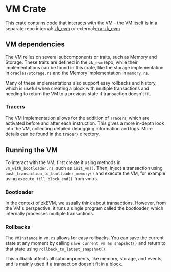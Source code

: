 # VM Crate

This crate contains code that interacts with the VM - the VM itself is in a separate repo internal:
[zk_evm][zk_evm_repo] or external:[era-zk_evm][zk_evm_repo_ext]

## VM dependencies

The VM relies on several subcomponents or traits, such as Memory and Storage. These traits are defined in the `zk_evm`
repo, while their implementations can be found in this crate, like the storage implementation in `oracles/storage.rs`
and the Memory implementation in `memory.rs`.

Many of these implementations also support easy rollbacks and history, which is useful when creating a block with
multiple transactions and needing to return the VM to a previous state if transaction doesn't fit.

### Tracers

The VM implementation allows for the addition of `Tracers`, which are activated before and after each instruction. This
gives a more in-depth look into the VM, collecting detailed debugging information and logs. More details can be found in
the `tracer/` directory.

## Running the VM

To interact with the VM, first create it using methods in `vm_with_bootloader.rs`, such as `init_vm()`. Then, inject a
transaction using `push_transaction_to_bootloader_memory()` and execute the VM, for example using
`execute_till_block_end()` from vm.rs.

### Bootloader

In the context of zkEVM, we usually think about transactions. However, from the VM's perspective, it runs a single
program called the bootloader, which internally processes multiple transactions.

### Rollbacks

The `VMInstance` in `vm.rs` allows for easy rollbacks. You can save the current state at any moment by calling
`save_current_vm_as_snapshot()` and return to that state using `rollback_to_latest_snapshot()`.

This rollback affects all subcomponents, like memory, storage, and events, and is mainly used if a transaction doesn't
fit in a block.

[zk_evm_repo]: https://github.com/matter-labs/era-zk_evm 'internal zk EVM repo'
[zk_evm_repo_ext]: https://github.com/matter-labs/era-zk_evm 'external zk EVM repo'
